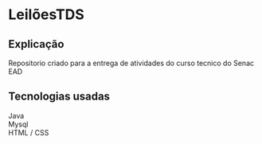 # LeilõesTDS
## Explicação
Repositorio criado para a entrega de atividades do curso tecnico do Senac EAD
## Tecnologias usadas 
Java <br>
Mysql <br>
HTML / CSS<br>
